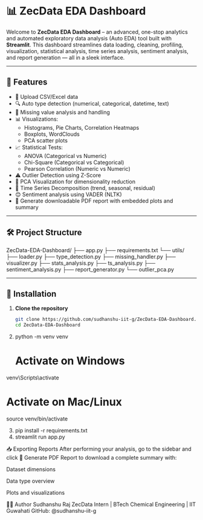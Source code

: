 # 📊 ZecData EDA Dashboard

Welcome to **ZecData EDA Dashboard** – an advanced, one-stop analytics and automated exploratory data analysis (Auto EDA) tool built with **Streamlit**. This dashboard streamlines data loading, cleaning, profiling, visualization, statistical analysis, time series analysis, sentiment analysis, and report generation — all in a sleek interface.

---

## 🚀 Features

- 📁 Upload CSV/Excel data
- 🔍 Auto type detection (numerical, categorical, datetime, text)
- 🧼 Missing value analysis and handling
- 📊 Visualizations:
  - Histograms, Pie Charts, Correlation Heatmaps
  - Boxplots, WordClouds
  - PCA scatter plots
- 📈 Statistical Tests:
  - ANOVA (Categorical vs Numeric)
  - Chi-Square (Categorical vs Categorical)
  - Pearson Correlation (Numeric vs Numeric)
- ⚠️ Outlier Detection using Z-Score
- 🧬 PCA Visualization for dimensionality reduction
- 📆 Time Series Decomposition (trend, seasonal, residual)
- 😊 Sentiment analysis using VADER (NLTK)
- 📄 Generate downloadable PDF report with embedded plots and summary

---

## 🛠️ Project Structure
ZecData-EDA-Dashboard/ ├── app.py ├── requirements.txt └── utils/ ├── loader.py ├── type_detection.py ├── missing_handler.py ├── visualizer.py ├── stats_analysis.py ├── ts_analysis.py ├── sentiment_analysis.py ├── report_generator.py └── outlier_pca.py


---

## 🧪 Installation

1. **Clone the repository**
   ```bash
   git clone https://github.com/sudhanshu-iit-g/ZecData-EDA-Dashboard.git
   cd ZecData-EDA-Dashboard

2. python -m venv venv
   # Activate on Windows
  venv\Scripts\activate
  # Activate on Mac/Linux
  source venv/bin/activate

3. pip install -r requirements.txt
4. streamlit run app.py

📥 Exporting Reports
After performing your analysis, go to the sidebar and click 📄 Generate PDF Report to download a complete summary with:

Dataset dimensions

Data type overview

Plots and visualizations

👨‍💻 Author
Sudhanshu Raj
ZecData Intern | BTech Chemical Engineering | IIT Guwahati
GitHub: @sudhanshu-iit-g





